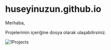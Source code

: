 # huseyinuzun.github.io


Merhaba,

Projelerimin içeriğine dosya olarak ulaşabilirsiniz.

![1Projects](https://user-images.githubusercontent.com/118770011/228194674-41b09c38-fe27-4faa-8e9d-0d182702ec77.jpg)
